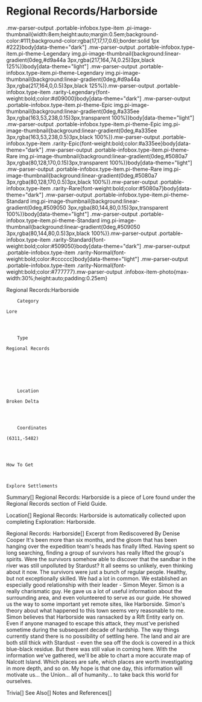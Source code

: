 # Regional Records/Harborside

.mw-parser-output .portable-infobox.type-item .pi-image-thumbnail{width:8em;height:auto;margin:0.5em;background-color:#111;background-color:rgba(17,17,17,0.6);border:solid 1px #222}body[data-theme="dark"] .mw-parser-output .portable-infobox.type-item.pi-theme-Legendary img.pi-image-thumbnail{background:linear-gradient(0deg,#d9a44a 3px,rgba(217,164,74,0.25)3px,black 125%)}body[data-theme="light"] .mw-parser-output .portable-infobox.type-item.pi-theme-Legendary img.pi-image-thumbnail{background:linear-gradient(0deg,#d9a44a 3px,rgba(217,164,0,0.5)3px,black 125%)}.mw-parser-output .portable-infobox.type-item .rarity-Legendary{font-weight:bold;color:#d09000}body[data-theme="dark"] .mw-parser-output .portable-infobox.type-item.pi-theme-Epic img.pi-image-thumbnail{background:linear-gradient(0deg,#a335ee 3px,rgba(163,53,238,0.15)3px,transparent 100%)}body[data-theme="light"] .mw-parser-output .portable-infobox.type-item.pi-theme-Epic img.pi-image-thumbnail{background:linear-gradient(0deg,#a335ee 3px,rgba(163,53,238,0.5)3px,black 100%)}.mw-parser-output .portable-infobox.type-item .rarity-Epic{font-weight:bold;color:#a335ee}body[data-theme="dark"] .mw-parser-output .portable-infobox.type-item.pi-theme-Rare img.pi-image-thumbnail{background:linear-gradient(0deg,#5080a7 3px,rgba(80,128,170,0.15)3px,transparent 100%)}body[data-theme="light"] .mw-parser-output .portable-infobox.type-item.pi-theme-Rare img.pi-image-thumbnail{background:linear-gradient(0deg,#5080a7 3px,rgba(80,128,170,0.5)3px,black 100%)}.mw-parser-output .portable-infobox.type-item .rarity-Rare{font-weight:bold;color:#5080a7}body[data-theme="dark"] .mw-parser-output .portable-infobox.type-item.pi-theme-Standard img.pi-image-thumbnail{background:linear-gradient(0deg,#509050 3px,rgba(80,144,80,0.15)3px,transparent 100%)}body[data-theme="light"] .mw-parser-output .portable-infobox.type-item.pi-theme-Standard img.pi-image-thumbnail{background:linear-gradient(0deg,#509050 3px,rgba(80,144,80,0.5)3px,black 100%)}.mw-parser-output .portable-infobox.type-item .rarity-Standard{font-weight:bold;color:#509050}body[data-theme="dark"] .mw-parser-output .portable-infobox.type-item .rarity-Normal{font-weight:bold;color:#cccccc}body[data-theme="light"] .mw-parser-output .portable-infobox.type-item .rarity-Normal{font-weight:bold;color:#777777}.mw-parser-output .infobox-item-photo{max-width:30%;height:auto;padding:0.25em}

Regional Records:Harborside

	

	
		Category
	
	Lore



	
		Type
	
	Regional Records




	

	
		Location
	
	Broken Delta



	
		Coordinates
	
	(6311,-5482)




	How To Get


	
	Explore Settlements






Summary[]
Regional Records: Harborside is a piece of Lore found under the Regional Records section of Field Guide.

Location[]
Regional Records: Harborside is automatically collected upon completing Exploration: Harborside.

Regional Records: Harborside[]
Excerpt from Rediscovered
By Denise Cooper
It's been more than six months, and the gloom that has been hanging over the expedition team's heads has finally lifted. Having spent so long searching, finding a group of survivors has really lifted the group's spirits.
Were the survivors somehow able to discover that the sandbar in the river was still unpolluted by Stardust? It all seems so unlikely, even thinking about it now. The survivors were just a bunch of regular people. Healthy, but not exceptionally skilled. We had a lot in common. We established an especially good relationship with their leader - Simon Meyer. Simon is a really charismatic guy. He gave us a lot of useful information about the surrounding area, and even volunteered to serve as our guide. He showed us the way to some important yet remote sites, like Harborside.
Simon's theory about what happened to this town seems very reasonable to me. Simon believes that Harborside was ransacked by a Rift Entity early on. Even if anyone managed to escape this attack, they must've perished sometime during the subsequent decade of hardship. The way things currently stand there is no possibility of settling here. The land and air are both still thick with Stardust - even the sea off the dock is covered in a thick blue-black residue.
But there was still value in coming here. With the information we've gathered, we'll be able to chart a more accurate map of Nalcott Island. Which places are safe, which places are worth investigating in more depth, and so on.
My hope is that one day, this information will motivate us... the Union... all of humanity... to take back this world for ourselves.

Trivia[]
See Also[]
Notes and References[]

